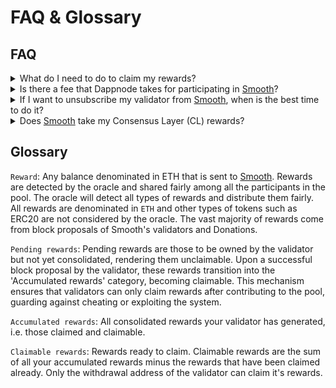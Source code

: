 # FAQ & Glossary

## FAQ

<details closed>
  <summary>What do I need to do to claim my rewards?</summary>
  Once your pending rewards are transformed into accumulated rewards after your block proposal, a small claim transaction will be required from the withdrawal address to send the ETH rewards to your wallet.
</details>

<details closed>
  <summary>Is there a fee that Dappnode takes for participating in <a href="https://smooth.dappnode.io/">Smooth</a>?</summary>
  7% of all the Rewards goes to supporting the development of Dappnode and sustainability of <a href="https://smooth.dappnode.io/">Smooth</a>
</details>

<details closed>
  <summary>If I want to unsubscribe my validator from <a href="https://smooth.dappnode.io/">Smooth</a>, when is the best time to do it?</summary>
    Unsubscribing a validator from <a href="https://smooth.dappnode.io/">Smooth</a> causes it to lose all its pending rewards. Hence, the ideal moment to exit <a href="https://smooth.dappnode.io/">Smooth</a> is just after your last successful block proposal is reflected in Smooth's Smart Contract. A successful block proposal transfers all pending rewards claimable, allowing you to claim them before unsubscribing. This approach minimizes the pending rewards lost when unsubscribing.
</details>

<details closed>
  <summary>Does <a href="https://smooth.dappnode.io/">Smooth</a> take my Consensus Layer (CL) rewards?</summary>
  No, <a href="https://smooth.dappnode.io/">Smooth</a> does not take your CL rewards. CL rewards are always sent directly to your withdrawal address. <a href="https://smooth.dappnode.io/">Smooth</a> only takes the execution layer rewards, which are the fees or MEV of the blocks you propose. These are the rewards that are sent to the fee recipient.
</details>

## Glossary

`Reward`: Any balance denominated in ETH that is sent to [Smooth](https://smooth.dappnode.io/). Rewards are detected by the oracle and shared fairly among all the participants in the pool. The oracle will detect all types of rewards and distribute them fairly. All rewards are denominated in `ETH` and other types of tokens such as ERC20 are not considered by the oracle. The vast majority of rewards come from block proposals of Smooth's validators and Donations.

`Pending rewards`: Pending rewards are those to be owned by the validator but not yet consolidated, rendering them unclaimable. Upon a successful block proposal by the validator, these rewards transition into the 'Accumulated rewards' category, becoming claimable. This mechanism ensures that validators can only claim rewards after contributing to the pool, guarding against cheating or exploiting the system.

`Accumulated rewards`: All consolidated rewards your validator has generated, i.e. those claimed and claimable.

`Claimable rewards`: Rewards ready to claim. Claimable rewards are the sum of all your accumulated rewards minus the rewards that have been claimed already. Only the withdrawal address of the validator can claim it's rewards.
